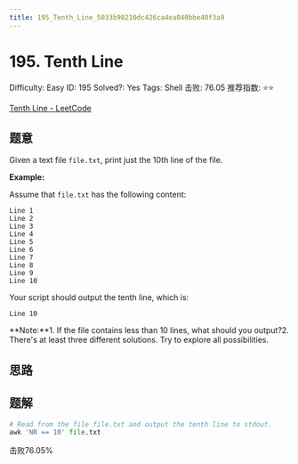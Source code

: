 ```yaml
---
title: 195_Tenth_Line_5033b90210dc426ca4ea040bbe40f3a9
---
```


# 195. Tenth Line

Difficulty: Easy
ID: 195
Solved?: Yes
Tags: Shell
击败: 76.05
推荐指数: ⭐⭐

[Tenth Line - LeetCode](https://leetcode.com/problems/tenth-line/)

## 题意

Given a text file `file.txt`, print just the 10th line of the file.

**Example:**

Assume that `file.txt` has the following content:

```
Line 1
Line 2
Line 3
Line 4
Line 5
Line 6
Line 7
Line 8
Line 9
Line 10

```

Your script should output the tenth line, which is:

```
Line 10

```

**Note:**1. If the file contains less than 10 lines, what should you output?2. There's at least three different solutions. Try to explore all possibilities.

## 思路

## 题解

```python
# Read from the file file.txt and output the tenth line to stdout.
awk 'NR == 10' file.txt
```

击败76.05%